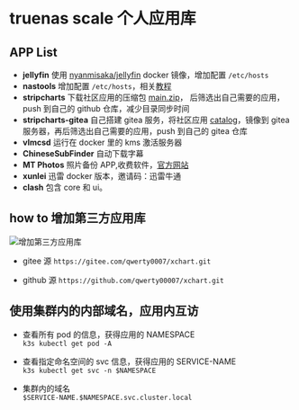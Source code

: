 # truenas scale 个人应用库

## APP List

- **jellyfin** 使用 [nyanmisaka/jellyfin](https://hub.docker.com/r/nyanmisaka/jellyfin) docker 镜像，增加配置 `/etc/hosts`
- **nastools** 增加配置 `/etc/hosts`，相关[教程](https://gitee.com/qwerty0007/xchart/blob/main/stable/nastools/readme.md)
- **stripcharts** 下载社区应用的压缩包 [main.zip](https://github.com/truecharts/catalog/archive/refs/heads/main.zip)， 后筛选出自己需要的应用，push 到自己的 github 仓库，减少目录同步时间
- **stripcharts-gitea** 自己搭建 gitea 服务，将社区应用 [catalog](https://github.com/truecharts/catalog.git)，镜像到 gitea 服务器，再后筛选出自己需要的应用，push 到自己的 gitea 仓库
- **vlmcsd** 运行在 docker 里的 kms 激活服务器
- **ChineseSubFinder** 自动下载字幕
- **MT Photos** 照片备份 APP,收费软件，[官方网站](https://mtmt.tech/)
- **xunlei** 迅雷 docker 版本，邀请码：迅雷牛通
- **clash** 包含 core 和 ui。

## how to 增加第三方应用库

![增加第三方应用库](https://gitee.com/qwerty0007/xchart/raw/main/assets/add.png)

- gitee 源
  `https://gitee.com/qwerty0007/xchart.git`

- github 源
  `https://github.com/qwerty00007/xchart.git`

## 使用集群内的内部域名，应用内互访

- 查看所有 pod 的信息，获得应用的 NAMESPACE<br>`k3s kubectl get pod -A` 

- 查看指定命名空间的 svc 信息，获得应用的 SERVICE-NAME<br>`k3s kubectl get svc -n $NAMESPACE`

- 集群内的域名<br>`$SERVICE-NAME.$NAMESPACE.svc.cluster.local`